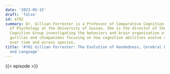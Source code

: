 ```yaml
---
date: '2023-05-15'
draft: 'false'
id: e782
summary: Dr. Gillian Forrester is a Professor of Comparative Cognition in the School
  of Psychology at the University of Sussex. She is the director of the Comparative
  Cognition Group investigating the behaviors and brain organization of children,
  gorillas and chimpanzees focusing on how cognitive abilities evolve and develop
  over time and across species.
title: '#782 Gillian Forrester: The Evolution of Handedness, Cerebral Lateralization,
  and Language'
---
```

{{< episode >}}

